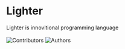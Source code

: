 # Lighter
Lighter is innovitional programming language
<br><br>
![Contributors](https://img.shields.io/github/contributors/ScriptChip/Lighter?style=for-the-badge "Contributors")
![Authors](https://img.shields.io/badge/Authors-ScriptChip-orange?style=for-the-badge "Authors")
